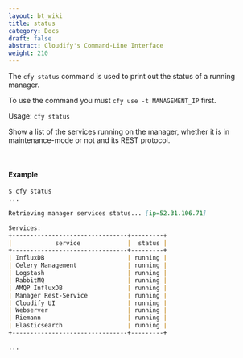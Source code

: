 ```yaml
---
layout: bt_wiki
title: status
category: Docs
draft: false
abstract: Cloudify's Command-Line Interface
weight: 210
---
```


The `cfy status` command is used to print out the status of a running manager.

To use the command you must `cfy use -t MANAGEMENT_IP` first.


Usage: `cfy status`

Show a list of the services running on the manager, whether it is in maintenance-mode or not and its REST protocol. 


&nbsp;
#### Example

```markdown
$ cfy status
...

Retrieving manager services status... [ip=52.31.106.71]

Services:
+--------------------------------+---------+
|            service             |  status |
+--------------------------------+---------+
| InfluxDB                       | running |
| Celery Management              | running |
| Logstash                       | running |
| RabbitMQ                       | running |
| AMQP InfluxDB                  | running |
| Manager Rest-Service           | running |
| Cloudify UI                    | running |
| Webserver                      | running |
| Riemann                        | running |
| Elasticsearch                  | running |
+--------------------------------+---------+

...
```